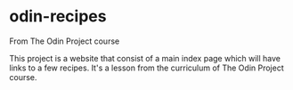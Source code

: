 # odin-recipes
From The Odin Project course

This project is a website that consist of a main index page which will have links to a few recipes.
It's a lesson from the curriculum of The Odin Project course.